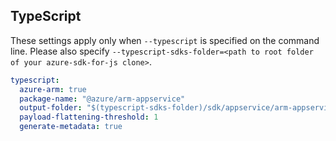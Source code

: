 ## TypeScript

These settings apply only when `--typescript` is specified on the command line.
Please also specify `--typescript-sdks-folder=<path to root folder of your azure-sdk-for-js clone>`.

``` yaml $(typescript)
typescript:
  azure-arm: true
  package-name: "@azure/arm-appservice"
  output-folder: "$(typescript-sdks-folder)/sdk/appservice/arm-appservice"
  payload-flattening-threshold: 1
  generate-metadata: true
```
